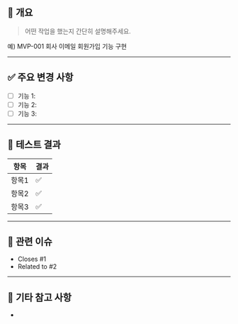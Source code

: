## 📌 개요

> 어떤 작업을 했는지 간단히 설명해주세요.

예) MVP-001 회사 이메일 회원가입 기능 구현

---

## ✅ 주요 변경 사항

- [ ] 기능 1: 
- [ ] 기능 2: 
- [ ] 기능 3: 

---

## 🧪 테스트 결과

| 항목  | 결과 |
|-----|------|
| 항목1 | ✅ |
| 항목2 | ✅ |
| 항목3 | ✅ |

---

## 🔗 관련 이슈

- Closes #1
- Related to #2

---

## 📝 기타 참고 사항

- 
